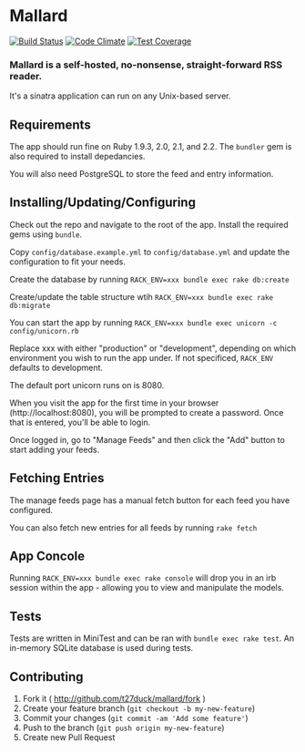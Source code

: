 Mallard
=======

[![Build Status](https://travis-ci.org/t27duck/mallard.svg?branch=master)](https://travis-ci.org/t27duck/mallard)
[![Code Climate](https://codeclimate.com/github/t27duck/mallard/badges/gpa.svg)](https://codeclimate.com/github/t27duck/mallard)
[![Test Coverage](https://codeclimate.com/github/t27duck/mallard/badges/coverage.svg)](https://codeclimate.com/github/t27duck/mallard)

### Mallard is a self-hosted, no-nonsense, straight-forward RSS reader.

It's a sinatra application can run on any Unix-based server.

## Requirements

The app should run fine on Ruby 1.9.3, 2.0, 2.1, and 2.2. The `bundler` gem is also required to install depedancies.

You will also need PostgreSQL to store the feed and entry information.

## Installing/Updating/Configuring

Check out the repo and navigate to the root of the app. Install the required gems using `bundle`.

Copy `config/database.example.yml` to `config/database.yml` and update the configuration to fit your needs.

Create the database by running `RACK_ENV=xxx bundle exec rake db:create`

Create/update the table structure wtih `RACK_ENV=xxx bundle exec rake db:migrate`

You can start the app by running `RACK_ENV=xxx bundle exec unicorn -c config/unicorn.rb`

Replace xxx with either "production" or "development", depending on which environment you wish to run the app under. If not specificed, `RACK_ENV` defaults to development.

The default port unicorn runs on is 8080.

When you visit the app for the first time in your browser (http://localhost:8080), you will be prompted to create a password. Once that is entered, you'll be able to login.

Once logged in, go to "Manage Feeds" and then click the "Add" button to start adding your feeds.

## Fetching Entries

The manage feeds page has a manual fetch button for each feed you have configured.

You can also fetch new entries for all feeds by running `rake fetch`

## App Concole

Running `RACK_ENV=xxx bundle exec rake console` will drop you in an irb session within the app - allowing you to view and manipulate the models.

## Tests

Tests are written in MiniTest and can be ran with `bundle exec rake test`. An in-memory SQLite database is used during tests.

## Contributing

1. Fork it ( http://github.com/t27duck/mallard/fork )
2. Create your feature branch (`git checkout -b my-new-feature`)
3. Commit your changes (`git commit -am 'Add some feature'`)
4. Push to the branch (`git push origin my-new-feature`)
5. Create new Pull Request
